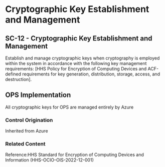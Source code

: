# Cryptographic Key Establishment and Management
## SC-12 - Cryptographic Key Establishment and Management

Establish and manage cryptographic keys when cryptography is employed within the system in accordance with the following key management requirements: [HHS Policy for Encryption of Computing Devices and ACF-defined requirements for key generation, distribution, storage, access, and destruction].

## OPS Implementation

All cryptographic keys for OPS are managed entirely by Azure

### Control Origination

Inherited from Azure

### Related Content

Reference:HHS Standard for Encryption of Computing Devices and Information (HHS-OCIO-OIS-2022-12-001)
